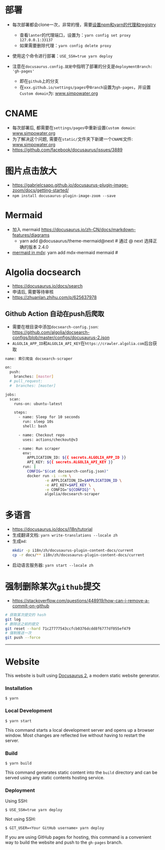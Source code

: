 # 部署

- 每次部署都会clone一次，非常的慢，需要[设置npm和yarn的代理和registry](https://zhuanlan.zhihu.com/p/272474048)
  - 查看``lanter``的代理端口，设置为：``yarn config set proxy 127.0.0.1:33137``
  - 如果需要删除代理：``yarn config delete proxy ``

- 使用这个命令进行部署：``USE_SSH=true yarn deploy``

- 注意在``docusaurus.config.就是``中指明了部署的分支是``deploymentBranch: 'gh-pages'``

  - 即在``github``上的分支
  - 在``xxx.github.io/settings/pages``中``Branch``设置为``gh-pages``，并设置``Custom domain``为: www.simpowater.org


# CNAME

  - 每次部署后, 都需要在``settings/pages``中重新设置``Custom domain``: www.simpowater.org
  - 为了解决这个问题, 需要在``static/``文件夹下新建一个``CNAME``文件: www.simpowater.org
  - https://github.com/facebook/docusaurus/issues/3889


# 图片点击放大
- https://gabrielcsapo.github.io/docusaurus-plugin-image-zoom/docs/getting-started/
- ``npm install docusaurus-plugin-image-zoom --save``




# Mermaid
 - 加入 mermaid https://docusaurus.io/zh-CN/docs/markdown-features/diagrams
   - yarn add @docusaurus/theme-mermaid@next  # 通过 @ next 选择正确的版本 2.4.0
 - [mermaid in mdx](https://github.com/sjwall/mdx-mermaid): yarn add mdx-mermaid mermaid  #

# Algolia docsearch
- https://docusaurus.io/docs/search
- 申请后, 需要等待审核
- https://zhuanlan.zhihu.com/p/625637978
## Github Action 自动在push后爬取
- 需要在根目录中添加``docsearch-config.json``: https://github.com/algolia/docsearch-configs/blob/master/configs/docusaurus-2.json
- ``ALGOLIA_APP_ID``和``ALGOLIA_API_KEY``在``https://crawler.algolia.com``后台获取

```bash
name: 索引爬虫 docsearch-scraper

on:
  push:
    branches: [master]
  # pull_request:
  #  branches: [master]

jobs:
  scan:
    runs-on: ubuntu-latest

    steps:
      - name: Sleep for 10 seconds
        run: sleep 10s
        shell: bash

      - name: Checkout repo
        uses: actions/checkout@v3

      - name: Run scraper
        env:
          APPLICATION_ID: ${{ secrets.ALGOLIA_APP_ID }}
          API_KEY: ${{ secrets.ALGOLIA_API_KEY }}
        run: |
          CONFIG="$(cat docsearch-config.json)"
          docker run -i --rm \
                  -e APPLICATION_ID=$APPLICATION_ID \
                  -e API_KEY=$API_KEY \
                  -e CONFIG="${CONFIG}" \
                  algolia/docsearch-scraper
```



# 多语言

- https://docusaurus.io/docs/i18n/tutorial
- 生成翻译文档: ``yarn write-translations --locale zh``
- 生成``md``:
  ```bash
  mkdir -p i18n/zh/docusaurus-plugin-content-docs/current
  cp -r docs/** i18n/zh/docusaurus-plugin-content-docs/current
  ```
- 启动语言服务器: ``yarn start --locale zh``


# 强制删除某次``github``提交
- https://stackoverflow.com/questions/448919/how-can-i-remove-a-commit-on-github
```bash
# 获取某次提交的 hash
git log
# 删除这之前的提交
git reset --hard 71c27777543ccfcb0376dcdd8f6777df055ef479
# 强制推送一次
git push --force
```


--------

# Website

This website is built using [Docusaurus 2](https://docusaurus.io/), a modern static website generator.

### Installation

```
$ yarn
```

### Local Development

```
$ yarn start
```

This command starts a local development server and opens up a browser window. Most changes are reflected live without having to restart the server.

### Build

```
$ yarn build
```

This command generates static content into the `build` directory and can be served using any static contents hosting service.

### Deployment

Using SSH:

```
$ USE_SSH=true yarn deploy
```

Not using SSH:

```
$ GIT_USER=<Your GitHub username> yarn deploy
```

If you are using GitHub pages for hosting, this command is a convenient way to build the website and push to the `gh-pages` branch.
